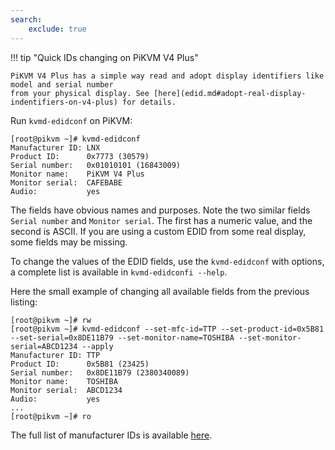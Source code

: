 ```yaml
---
search:
    exclude: true
---
```


!!! tip "Quick IDs changing on PiKVM V4 Plus"

    PiKVM V4 Plus has a simple way read and adopt display identifiers like model and serial number
    from your physical display. See [here](edid.md#adopt-real-display-indentifiers-on-v4-plus) for details.

Run `kvmd-edidconf` on PiKVM:

```console
[root@pikvm ~]# kvmd-edidconf
Manufacturer ID: LNX
Product ID:      0x7773 (30579)
Serial number:   0x01010101 (16843009)
Monitor name:    PiKVM V4 Plus
Monitor serial:  CAFEBABE
Audio:           yes
```

The fields have obvious names and purposes. Note the two similar fields `Serial number` and `Monitor serial`.
The first has a numeric value, and the second is ASCII. If you are using a custom EDID from some real display, some fields may be missing.

To change the values of the EDID fields, use the `kvmd-edidconf` with options, a complete list is available in `kvmd-edidconfi --help`.

Here the small example of changing all available fields from the previous listing:

```
[root@pikvm ~]# rw
[root@pikvm ~]# kvmd-edidconf --set-mfc-id=TTP --set-product-id=0x5B81 --set-serial=0x8DE11B79 --set-monitor-name=TOSHIBA --set-monitor-serial=ABCD1234 --apply
Manufacturer ID: TTP
Product ID:      0x5B81 (23425)
Serial number:   0x8DE11B79 (2380340089)
Monitor name:    TOSHIBA
Monitor serial:  ABCD1234
Audio:           yes
...
[root@pikvm ~]# ro
```

The full list of manufacturer IDs is available [here](https://uefi.org/pnp_id_list).
